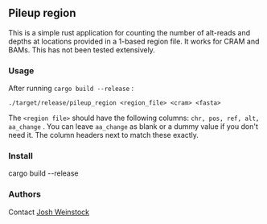 ## Pileup region
This is a simple rust application for counting the number of alt-reads and depths at locations
provided in a 1-based region file. It works for CRAM and BAMs. This has not been tested extensively. 

### Usage

After running `cargo build --release` :

`./target/release/pileup_region <region_file> <cram> <fasta> `

The `<region file>` should have the following columns: `chr, pos, ref, alt, aa_change` . You 
can leave `aa_change` as blank or a dummy value if you don't need it. The column headers next to
match these exactly. 

### Install
cargo build --release

### Authors
Contact [Josh Weinstock](https://github.com/weinstockj)

